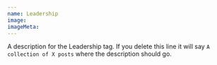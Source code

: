 ```yaml
---
name: Leadership
image:
imageMeta:
---
```

A description for the Leadership tag. If you delete this line it will say
`A collection of X posts` where the description should go.
